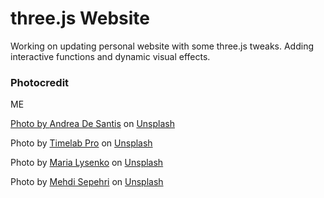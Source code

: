 # three.js Website

Working on updating personal website with some three.js tweaks. 
Adding interactive functions and dynamic visual effects.


### Photocredit

ME <a href=https://findthefunction.io>

Photo by <a href="https://unsplash.com/@santesson89?utm_source=unsplash&utm_medium=referral&utm_content=creditCopyText">Andrea De Santis</a> on <a href="https://unsplash.com/s/photos/automation?utm_source=unsplash&utm_medium=referral&utm_content=creditCopyText">Unsplash</a>

Photo by <a href="https://unsplash.com/@timelabpro?utm_source=unsplash&utm_medium=referral&utm_content=creditCopyText">Timelab Pro</a> on <a href="https://unsplash.com/s/photos/containers?utm_source=unsplash&utm_medium=referral&utm_content=creditCopyText">Unsplash</a>
  
Photo by <a href="https://unsplash.com/@manunalys?utm_source=unsplash&utm_medium=referral&utm_content=creditCopyText">Maria Lysenko</a> on <a href="https://unsplash.com/s/photos/chain?utm_source=unsplash&utm_medium=referral&utm_content=creditCopyText">Unsplash</a>

Photo by <a href="https://unsplash.com/@mehdisepehri?utm_source=unsplash&utm_medium=referral&utm_content=creditCopyText">Mehdi Sepehri</a> on <a href="https://unsplash.com/s/photos/birds-flying?utm_source=unsplash&utm_medium=referral&utm_content=creditCopyText">Unsplash</a>
  
